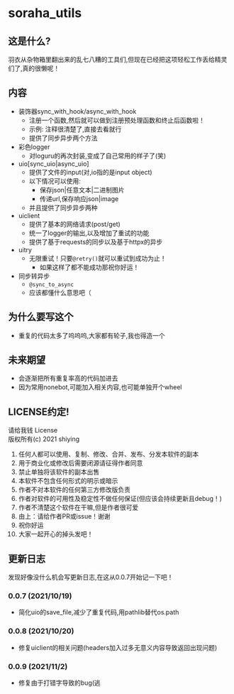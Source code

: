 # soraha_utils
## 这是什么?
羽衣从杂物箱里翻出来的乱七八糟的工具们,但现在已经把这项轻松工作丢给精灵们了,真的很懒呢！
## 内容
- 装饰器sync_with_hook/async_with_hook
  - 注册一个函数,然后就可以做到注册预处理函数和终止后函数啦！
  - 示例: 注释很清楚了,直接去看就行
  - 提供了同步异步两个方法
- 彩色logger
  - 对loguru的再次封装,变成了自己常用的样子了(笑)
- uio[sync_uio|async_uio]
  - 提供了文件的input(对,io指的是input object)
  - 以下情况可以使用:
    - 保存json|任意文本|二进制图片
    - 传递url,保存响应json|image
  - 并且提供了同步异步两种
- uiclient
  - 提供了基本的网络请求(post/get)
  - 统一了logger的输出,以及增加了重试的功能
  - 提供了基于requests的同步以及基于httpx的异步
- uitry
  - 无限重试！只要`@retry()`就可以重试到成功为止！
    - 如果这样了都不能成功那祝你好运！
- 同步转异步
  - `@sync_to_async`
  - 应该都懂什么意思吧（
## 为什么要写这个
- 重复的代码太多了呜呜呜,大家都有轮子,我也得造一个
## 未来期望
- 会逐渐把所有重复率高的代码加进去
- 因为常用nonebot,可能加入相关内容,也可能单独开个wheel
## LICENSE约定!
请给我钱 License  
版权所有(c) 2021 shiying  
1. 任何人都可以使用、复制、修改、合并、发布、分发本软件的副本
2. 用于商业化或修改后需要闭源请征得作者同意
3. 禁止单独将该软件的副本出售
4. 本软件不包含任何形式的明示或暗示
5. 作者不对本软件的任何第三方修改版负责
6. 作者对软件的可用性及稳定性不做任何保证(但应该会持续更新且debug！)
7. 作者不清楚这个软件在干嘛,但是作者很可爱
8. 由上：请给作者PR或issue！谢谢
9. 祝你好运
10. 大家一起开心的掉头发吧！
## 更新日志
发现好像没什么机会写更新日志,在这从0.0.7开始记一下吧！
### 0.0.7 (2021/10/19)
- 简化uio的save_file,减少了重复代码,用pathlib替代os.path
### 0.0.8 (2021/10/20)
- 修复uiclient的相关问题(headers加入过多无意义内容导致返回出现问题)
### 0.0.9 (2021/11/2)
- 修复由于打错字导致的bug(逃